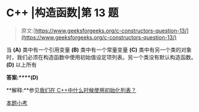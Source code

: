 # C++ |构造函数|第 13 题

> 原文:[https://www.geeksforgeeks.org/c-constructors-question-13/](https://www.geeksforgeeks.org/c-constructors-question-13/)

当
**(A)** 类中有一个引用变量
**(B)** 类中有一个常量变量
**(C)** 类中有另一个类的对象时，我们必须在构造函数中使用初始值设定项列表。另一个类没有默认构造函数。
**(D)** 以上所有

**答案:****(D)**

**解释:**参见[我们在 C++中什么时候使用初始化列表？](https://www.geeksforgeeks.org/when-do-we-use-initializer-list-in-c/)

[本题小考](https://www.geeksforgeeks.org/quiz-corner-gq/)
